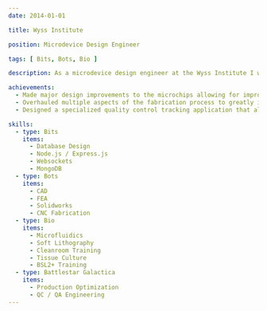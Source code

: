 ```yaml
---
date: 2014-01-01

title: Wyss Institute

position: Microdevice Design Engineer

tags: [ Bits, Bots, Bio ]

description: As a microdevice design engineer at the Wyss Institute I worked within the Organs-on-Chips project to design and fabricate plastic fluidic microchips for culturing human organ tissues. The microchips enabled tissue culture with unparalleled fidelity by utilizing complex microstructures and bio-coatings that mimic the cellular environment in the body. Ultimately the microchips could be used to accelerate the drug development process by providing a more accurate model of human organ tissues.

achievements:
  - Made major design improvements to the microchips allowing for improved cellular compatibility and experimentation throughput.
  - Overhauled multiple aspects of the fabrication process to greatly improve fabrication efficiency and yield.
  - Designed a specialized quality control tracking application that allowed for a data driven design iteration process.

skills:
  - type: Bits
    items:
      - Database Design
      - Node.js / Express.js
      - Websockets
      - MongoDB
  - type: Bots
    items:
      - CAD
      - FEA
      - Solidworks
      - CNC Fabrication
  - type: Bio
    items:
      - Microfluidics
      - Soft Lithography
      - Cleanroom Training
      - Tissue Culture
      - BSL2+ Training
  - type: Battlestar Galactica
    items:
      - Production Optimization
      - QC / QA Engineering
---
```

